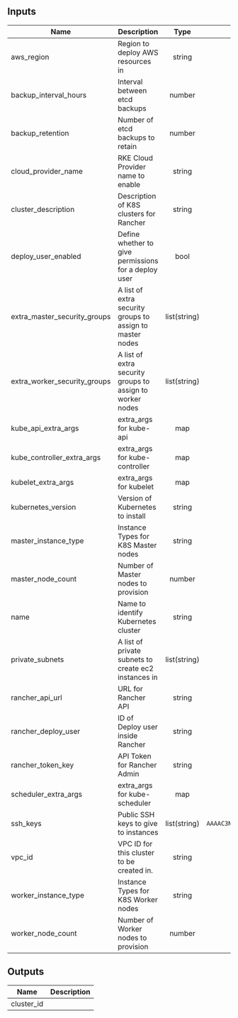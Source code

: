 <!-- BEGINNING OF PRE-COMMIT-TERRAFORM DOCS HOOK -->
## Inputs

| Name | Description | Type | Default | Required |
|------|-------------|:----:|:-----:|:-----:|
| aws\_region | Region to deploy AWS resources in | string | `"us-east-1"` | no |
| backup\_interval\_hours | Interval between etcd backups | number | `"6"` | no |
| backup\_retention | Number of etcd backups to retain | number | `"12"` | no |
| cloud\_provider\_name | RKE Cloud Provider name to enable | string | `"aws"` | no |
| cluster\_description | Description of K8S clusters for Rancher | string | `"Terraform managed RKE cluster"` | no |
| deploy\_user\_enabled | Define whether to give permissions for a deploy user | bool | `"true"` | no |
| extra\_master\_security\_groups | A list of extra security groups to assign to master nodes | list(string) | `[]` | no |
| extra\_worker\_security\_groups | A list of extra security groups to assign to worker nodes | list(string) | `[]` | no |
| kube\_api\_extra\_args | extra_args for kube-api | map | `"null"` | no |
| kube\_controller\_extra\_args | extra_args for kube-controller | map | `"null"` | no |
| kubelet\_extra\_args | extra_args for kubelet | map | `"null"` | no |
| kubernetes\_version | Version of Kubernetes to install | string | `"v1.15.5-rancher1-2"` | no |
| master\_instance\_type | Instance Types for K8S Master nodes | string | `"m5a.large"` | no |
| master\_node\_count | Number of Master nodes to provision | number | `"3"` | no |
| name | Name to identify Kubernetes cluster | string | n/a | yes |
| private\_subnets | A list of private subnets to create ec2 instances in | list(string) | n/a | yes |
| rancher\_api\_url | URL for Rancher API | string | n/a | yes |
| rancher\_deploy\_user | ID of Deploy user inside Rancher | string | n/a | yes |
| rancher\_token\_key | API Token for Rancher Admin | string | n/a | yes |
| scheduler\_extra\_args | extra_args for kube-scheduler | map | `"null"` | no |
| ssh\_keys | Public SSH keys to give to instances | list(string) | `[ "ssh-ed25519 AAAAC3NzaC1lZDI1NTE5AAAAIN5O7k6gRYCU7YPkCH6dyXVW10izMAkDAQtQxNxdRE22 drpebcak" ]` | no |
| vpc\_id | VPC ID for this cluster to be created in. | string | n/a | yes |
| worker\_instance\_type | Instance Types for K8S Worker nodes | string | `"m5a.large"` | no |
| worker\_node\_count | Number of Worker nodes to provision | number | `"3"` | no |

## Outputs

| Name | Description |
|------|-------------|
| cluster\_id |  |

<!-- END OF PRE-COMMIT-TERRAFORM DOCS HOOK -->
